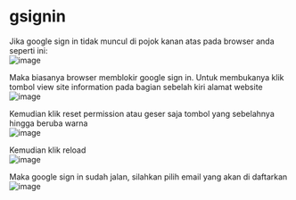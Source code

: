 # gsignin
Jika google sign in tidak muncul di pojok kanan atas pada browser anda seperti ini:  
![image](https://github.com/user-attachments/assets/27c23f6d-fe9d-4b1c-9dfd-28de66745212)

Maka biasanya browser memblokir google sign in. Untuk membukanya klik tombol view site information pada bagian sebelah kiri alamat website  
![image](https://github.com/user-attachments/assets/38777c12-9f20-48c3-a644-4e18f7ba5ab1)

Kemudian klik reset permission atau geser saja tombol yang sebelahnya hingga beruba warna  
![image](https://github.com/user-attachments/assets/2dc94c2e-1b73-4e77-ac5d-012a324da64d)

Kemudian klik reload  
![image](https://github.com/user-attachments/assets/04634d02-ecef-481d-992c-065184234977)

Maka google sign in sudah jalan, silahkan pilih email yang akan di daftarkan  
![image](https://github.com/user-attachments/assets/792bd583-d0b5-44da-9967-6548050dd69d)
